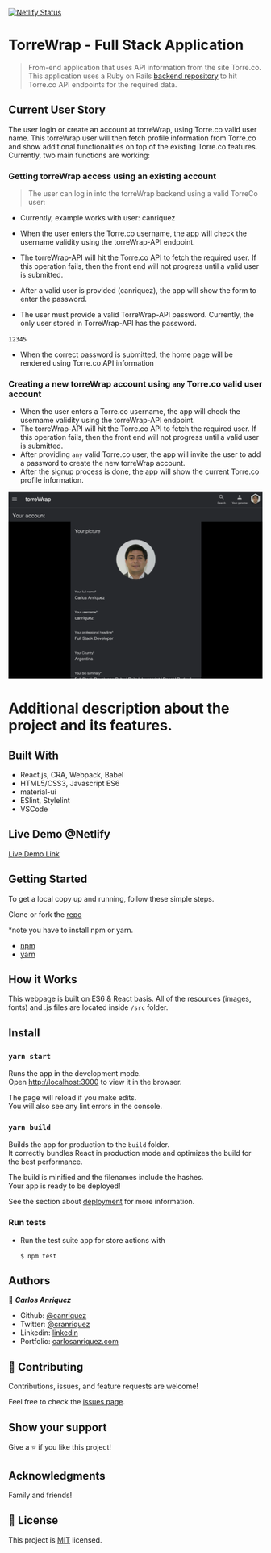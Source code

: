 [![Netlify Status](https://api.netlify.com/api/v1/badges/f8b04914-d351-4d35-b0c2-496bea129353/deploy-status)](https://app.netlify.com/sites/torrewrap/deploys)

# TorreWrap - Full Stack Application

> From-end application that uses API information from the site Torre.co. This application uses a Ruby on Rails [backend repository](https://github.com/canriquez/torrewrap-api) to hit Torre.co API endpoints for the required data.

## Current User Story

The user login or create an account at torreWrap, using Torre.co valid user name. This torreWrap user will then fetch profile information from Torre.co and show additional functionalities on top of the existing Torre.co features. Currently, two main functions are working:

### Getting torreWrap access using an existing account
> The user can log in into the torreWrap backend using a valid TorreCo user:

- Currently, example works with user: canriquez

- When the user enters the Torre.co username, the app will check the username validity using the torreWrap-API endpoint.
- The torreWrap-API will hit the Torre.co API to fetch the required user. If this operation fails, then the front end will not progress until a valid user is submitted.
- After a valid user is provided (canriquez), the app will show the form to enter the password.
- The user must provide a valid TorreWrap-API password. Currently, the only user stored in TorreWrap-API has the password.

`12345`

- When the correct password is submitted, the home page will be rendered using Torre.co API information

### Creating a new torreWrap account using `any` Torre.co valid user account
- When the user enters a Torre.co username, the app will check the username validity using the torreWrap-API endpoint.
- The torreWrap-API will hit the Torre.co API to fetch the required user. If this operation fails, then the front end will not progress until a valid user is submitted.
- After providing `any` valid Torre.co user, the app will invite the user to add a password to create the new torreWrap account. 
- After the signup process is done, the app will show the current Torre.co profile information.

<img src='./torreWrap.png' />

# Additional description about the project and its features.

## Built With

- React.js, CRA, Webpack, Babel
- HTML5/CSS3, Javascript ES6
- material-ui
- ESlint, Stylelint
- VSCode

## Live Demo @Netlify

[Live Demo Link](https://torrewrap.netlify.app/)

## Getting Started

To get a local copy up and running, follow these simple steps.

Clone or fork the [repo](https://github.com/canriquez/torrewrap.git)

\*note you have to install npm or yarn.

- [npm](https://www.npmjs.com/get-npm)
- [yarn](https://classic.yarnpkg.com/en/docs/install)

## How it Works

This webpage is built on ES6 & React basis. All of the resources (images, fonts) and .js files are located inside `/src` folder.

## Install

### `yarn start`

Runs the app in the development mode.<br />
Open [http://localhost:3000](http://localhost:3000) to view it in the browser.

The page will reload if you make edits.<br />
You will also see any lint errors in the console.

### `yarn build`

Builds the app for production to the `build` folder.<br />
It correctly bundles React in production mode and optimizes the build for the best performance.

The build is minified and the filenames include the hashes.<br />
Your app is ready to be deployed!

See the section about [deployment](https://facebook.github.io/create-react-app/docs/deployment) for more information.

### Run tests

- Run the test suite app for store actions with
  ```
  $ npm test
  ```

## Authors

👤 **_Carlos Anriquez_**

- Github: [@canriquez](https://github.com/canriquez)
- Twitter: [@cranriquez](https://twitter.com/cranriquez)
- Linkedin: [linkedin](https://www.linkedin.com/in/carlosanriquez/)
- Portfolio: [carlosanriquez.com](https://www.carlosanriquez.com)

## 🤝 Contributing

Contributions, issues, and feature requests are welcome!

Feel free to check the [issues page](issues/).

## Show your support

Give a ⭐️ if you like this project!

## Acknowledgments

Family and friends!

## 📝 License

This project is [MIT](lic.url) licensed.
